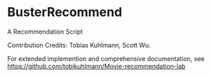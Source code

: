 # BusterRecommend
A Recommendation Script

Contribution Credits: Tobias Kuhlmann, Scott Wu.

For extended implemention and comprehensive documentation, see https://github.com/tobikuhlmann/Movie-recommendation-lab 
